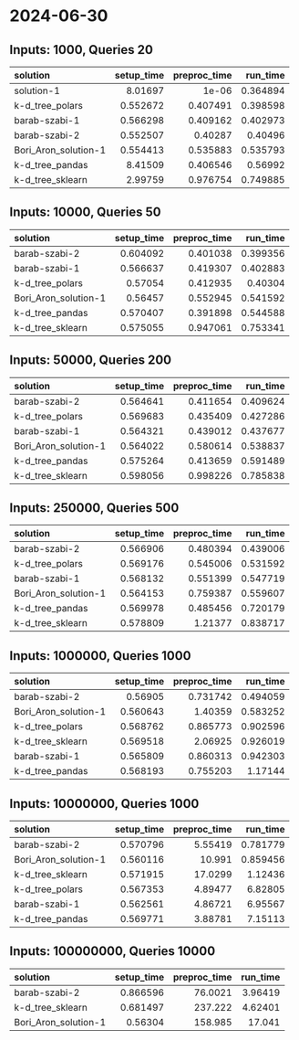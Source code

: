 # 2024-06-30

## Inputs: 1000, Queries 20

| solution             |   setup_time |   preproc_time |   run_time |
|:---------------------|-------------:|---------------:|-----------:|
| solution-1           |     8.01697  |       1e-06    |   0.364894 |
| k-d_tree_polars      |     0.552672 |       0.407491 |   0.398598 |
| barab-szabi-1        |     0.566298 |       0.409162 |   0.402973 |
| barab-szabi-2        |     0.552507 |       0.40287  |   0.40496  |
| Bori_Aron_solution-1 |     0.554413 |       0.535883 |   0.535793 |
| k-d_tree_pandas      |     8.41509  |       0.406546 |   0.56992  |
| k-d_tree_sklearn     |     2.99759  |       0.976754 |   0.749885 |

## Inputs: 10000, Queries 50

| solution             |   setup_time |   preproc_time |   run_time |
|:---------------------|-------------:|---------------:|-----------:|
| barab-szabi-2        |     0.604092 |       0.401038 |   0.399356 |
| barab-szabi-1        |     0.566637 |       0.419307 |   0.402883 |
| k-d_tree_polars      |     0.57054  |       0.412935 |   0.40304  |
| Bori_Aron_solution-1 |     0.56457  |       0.552945 |   0.541592 |
| k-d_tree_pandas      |     0.570407 |       0.391898 |   0.544588 |
| k-d_tree_sklearn     |     0.575055 |       0.947061 |   0.753341 |

## Inputs: 50000, Queries 200

| solution             |   setup_time |   preproc_time |   run_time |
|:---------------------|-------------:|---------------:|-----------:|
| barab-szabi-2        |     0.564641 |       0.411654 |   0.409624 |
| k-d_tree_polars      |     0.569683 |       0.435409 |   0.427286 |
| barab-szabi-1        |     0.564321 |       0.439012 |   0.437677 |
| Bori_Aron_solution-1 |     0.564022 |       0.580614 |   0.538837 |
| k-d_tree_pandas      |     0.575264 |       0.413659 |   0.591489 |
| k-d_tree_sklearn     |     0.598056 |       0.998226 |   0.785838 |

## Inputs: 250000, Queries 500

| solution             |   setup_time |   preproc_time |   run_time |
|:---------------------|-------------:|---------------:|-----------:|
| barab-szabi-2        |     0.566906 |       0.480394 |   0.439006 |
| k-d_tree_polars      |     0.569176 |       0.545006 |   0.531592 |
| barab-szabi-1        |     0.568132 |       0.551399 |   0.547719 |
| Bori_Aron_solution-1 |     0.564153 |       0.759387 |   0.559607 |
| k-d_tree_pandas      |     0.569978 |       0.485456 |   0.720179 |
| k-d_tree_sklearn     |     0.578809 |       1.21377  |   0.838717 |

## Inputs: 1000000, Queries 1000

| solution             |   setup_time |   preproc_time |   run_time |
|:---------------------|-------------:|---------------:|-----------:|
| barab-szabi-2        |     0.56905  |       0.731742 |   0.494059 |
| Bori_Aron_solution-1 |     0.560643 |       1.40359  |   0.583252 |
| k-d_tree_polars      |     0.568762 |       0.865773 |   0.902596 |
| k-d_tree_sklearn     |     0.569518 |       2.06925  |   0.926019 |
| barab-szabi-1        |     0.565809 |       0.860313 |   0.942303 |
| k-d_tree_pandas      |     0.568193 |       0.755203 |   1.17144  |

## Inputs: 10000000, Queries 1000

| solution             |   setup_time |   preproc_time |   run_time |
|:---------------------|-------------:|---------------:|-----------:|
| barab-szabi-2        |     0.570796 |        5.55419 |   0.781779 |
| Bori_Aron_solution-1 |     0.560116 |       10.991   |   0.859456 |
| k-d_tree_sklearn     |     0.571915 |       17.0299  |   1.12436  |
| k-d_tree_polars      |     0.567353 |        4.89477 |   6.82805  |
| barab-szabi-1        |     0.562561 |        4.86721 |   6.95567  |
| k-d_tree_pandas      |     0.569771 |        3.88781 |   7.15113  |

## Inputs: 100000000, Queries 10000

| solution             |   setup_time |   preproc_time |   run_time |
|:---------------------|-------------:|---------------:|-----------:|
| barab-szabi-2        |     0.866596 |        76.0021 |    3.96419 |
| k-d_tree_sklearn     |     0.681497 |       237.222  |    4.62401 |
| Bori_Aron_solution-1 |     0.56304  |       158.985  |   17.041   |